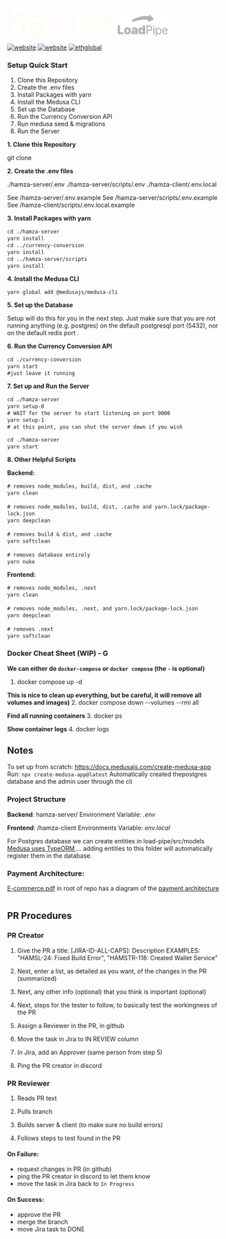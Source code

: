 <img src="branding/hamza.png" height="70"/>    
<img src="branding/LoadPipeGray.png" height="50"/>

[![website](https://img.shields.io/badge/website-blue)](https://hamza.market) [![website](https://img.shields.io/badge/dev_site-red)](https://hamza.market) [![ethglobal](https://img.shields.io/badge/eth-london-green)](https://ethglobal.com/showcase/hamza-u5dm7)

### Setup Quick Start

1. Clone this Repository
2. Create the .env files
3. Install Packages with yarn
4. Install the Medusa CLI
5. Set up the Database
6. Run the Currency Conversion API
7. Run medusa seed & migrations
8. Run the Server

**1. Clone this Repository**

git clone

**2. Create the .env files**

./hamza-server/.env
./hamza-server/scripts/.env
./hamza-client/.env.local

See /hamza-server/.env.example
See /hamza-server/scripts/.env.example
See /hamza-client/scripts/.env.local.example

**3. Install Packages with yarn**

```
cd ./hamza-server
yarn install
cd ../currency-conversion
yarn install
cd ../hamza-server/scripts
yarn install
```

**4. Install the Medusa CLI**

```
yarn global add @medusajs/medusa-cli
```

**5. Set up the Database**

Setup will do this for you in the next step. Just make sure that you are not running anything (e.g. postgres) on the default postgresql port (5432), nor on the default redis port .

**6. Run the Currency Conversion API**

```
cd ./currency-conversion
yarn start
#just leave it running
```

**7. Set up and Run the Server**

```
cd ./hamza-server
yarn setup-0
# WAIT for the server to start listening on port 9000
yarn setup-1
# at this point, you can shut the server down if you wish
```

```
cd ./hamza-server
yarn start
```

**8. Other Helpful Scripts**

**Backend:**

```
# removes node_modules, build, dist, and .cache
yarn clean

# removes node_modules, build, dist, .cache and yarn.lock/package-lock.json
yarn deepclean

# removes build & dist, and .cache
yarn softclean

# removes database entirely
yarn nuke
```

**Frontend:**

```
# removes node_modules, .next
yarn clean

# removes node_modules, .next, and yarn.lock/package-lock.json
yarn deepclean

# removes .next
yarn softclean

```

### Docker Cheat Sheet (WIP) - G

**We can either do `docker-compose` or `docker compose` (the `-` is optional)**

1. docker compose up -d

**This is nice to clean up everything, but be careful, it will remove all volumes and images)** 2. docker compose down --volumes --rmi all

**Find all running containers** 3. docker ps

**Show container logs** 4. docker logs <container-name>

## Notes

To set up from scratch:
https://docs.medusajs.com/create-medusa-app
Run: `npx create-medusa-app@latest`
Automatically created thepostgres database and the admin user through the cli

### Project Structure

**Backend**: hamza-server/
Environment Variable: _.env_

**Frontend**: /hamza-client
Environments Variable: _env.local_

For Postgres database we can create entities in load-pipe/src/models
[Medusa uses TypeORM ](https://docs.medusajs.com/development/entities/overview) ... adding entities to this folder will automatically register them in the database.

### Payment Architecture:

[E-commerce.pdf](/E-commerce.pdf) in root of repo has a diagram of the [payment architecture](https://docs.medusajs.com/modules/carts-and-checkout/payment)

```

```

## PR Procedures

### PR Creator

1. Give the PR a title: [JIRA-ID-ALL-CAPS]: Description
   EXAMPLES: "HAMSL-24: Fixed Build Error", "HAMSTR-118: Created Wallet Service"

2. Next, enter a list, as detailed as you want, of the changes in the PR (summarized)

3. Next, any other info (optional) that you think is important (optional)

4. Next, steps for the tester to follow, to basically test the workingness of the PR

5. Assign a Reviewer in the PR, in github

6. Move the task in Jira to IN REVIEW column

7. In Jira, add an Approver (same person from step 5)

8. Ping the PR creator in discord

### PR Reviewer

1. Reads PR text

2. Pulls branch

3. Builds server & client (to make sure no build errors)

4. Follows steps to test found in the PR

#### On Failure:

-   request changes in PR (in github)
-   ping the PR creator in discord to let them know
-   move the task in Jira back to `In Progress`

#### On Success:

-   approve the PR
-   merge the branch
-   move Jira task to DONE
